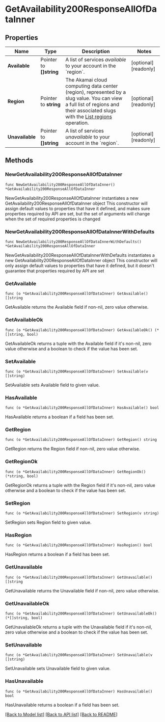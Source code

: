 # GetAvailability200ResponseAllOfDataInner

## Properties

Name | Type | Description | Notes
------------ | ------------- | ------------- | -------------
**Available** | Pointer to **[]string** | A list of services _available_ to your account in the &#x60;region&#x60;. | [optional] [readonly] 
**Region** | Pointer to **string** | The Akamai cloud computing data center (region), represented by a slug value. You can view a full list of regions and their associated slugs with the [List regions](https://techdocs.akamai.com/linode-api/reference/get-regions) operation. | [optional] [readonly] 
**Unavailable** | Pointer to **[]string** | A list of services _unavailable_ to your account in the &#x60;region&#x60;. | [optional] [readonly] 

## Methods

### NewGetAvailability200ResponseAllOfDataInner

`func NewGetAvailability200ResponseAllOfDataInner() *GetAvailability200ResponseAllOfDataInner`

NewGetAvailability200ResponseAllOfDataInner instantiates a new GetAvailability200ResponseAllOfDataInner object
This constructor will assign default values to properties that have it defined,
and makes sure properties required by API are set, but the set of arguments
will change when the set of required properties is changed

### NewGetAvailability200ResponseAllOfDataInnerWithDefaults

`func NewGetAvailability200ResponseAllOfDataInnerWithDefaults() *GetAvailability200ResponseAllOfDataInner`

NewGetAvailability200ResponseAllOfDataInnerWithDefaults instantiates a new GetAvailability200ResponseAllOfDataInner object
This constructor will only assign default values to properties that have it defined,
but it doesn't guarantee that properties required by API are set

### GetAvailable

`func (o *GetAvailability200ResponseAllOfDataInner) GetAvailable() []string`

GetAvailable returns the Available field if non-nil, zero value otherwise.

### GetAvailableOk

`func (o *GetAvailability200ResponseAllOfDataInner) GetAvailableOk() (*[]string, bool)`

GetAvailableOk returns a tuple with the Available field if it's non-nil, zero value otherwise
and a boolean to check if the value has been set.

### SetAvailable

`func (o *GetAvailability200ResponseAllOfDataInner) SetAvailable(v []string)`

SetAvailable sets Available field to given value.

### HasAvailable

`func (o *GetAvailability200ResponseAllOfDataInner) HasAvailable() bool`

HasAvailable returns a boolean if a field has been set.

### GetRegion

`func (o *GetAvailability200ResponseAllOfDataInner) GetRegion() string`

GetRegion returns the Region field if non-nil, zero value otherwise.

### GetRegionOk

`func (o *GetAvailability200ResponseAllOfDataInner) GetRegionOk() (*string, bool)`

GetRegionOk returns a tuple with the Region field if it's non-nil, zero value otherwise
and a boolean to check if the value has been set.

### SetRegion

`func (o *GetAvailability200ResponseAllOfDataInner) SetRegion(v string)`

SetRegion sets Region field to given value.

### HasRegion

`func (o *GetAvailability200ResponseAllOfDataInner) HasRegion() bool`

HasRegion returns a boolean if a field has been set.

### GetUnavailable

`func (o *GetAvailability200ResponseAllOfDataInner) GetUnavailable() []string`

GetUnavailable returns the Unavailable field if non-nil, zero value otherwise.

### GetUnavailableOk

`func (o *GetAvailability200ResponseAllOfDataInner) GetUnavailableOk() (*[]string, bool)`

GetUnavailableOk returns a tuple with the Unavailable field if it's non-nil, zero value otherwise
and a boolean to check if the value has been set.

### SetUnavailable

`func (o *GetAvailability200ResponseAllOfDataInner) SetUnavailable(v []string)`

SetUnavailable sets Unavailable field to given value.

### HasUnavailable

`func (o *GetAvailability200ResponseAllOfDataInner) HasUnavailable() bool`

HasUnavailable returns a boolean if a field has been set.


[[Back to Model list]](../README.md#documentation-for-models) [[Back to API list]](../README.md#documentation-for-api-endpoints) [[Back to README]](../README.md)



